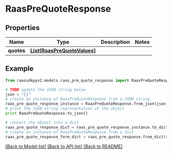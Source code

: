 # RaasPreQuoteResponse


## Properties
Name | Type | Description | Notes
------------ | ------------- | ------------- | -------------
**quotes** | [**List[RaasPreQuoteValues]**](RaasPreQuoteValues.md) |  | 

## Example

```python
from raassdkpyv2.models.raas_pre_quote_response import RaasPreQuoteResponse

# TODO update the JSON string below
json = "{}"
# create an instance of RaasPreQuoteResponse from a JSON string
raas_pre_quote_response_instance = RaasPreQuoteResponse.from_json(json)
# print the JSON string representation of the object
print RaasPreQuoteResponse.to_json()

# convert the object into a dict
raas_pre_quote_response_dict = raas_pre_quote_response_instance.to_dict()
# create an instance of RaasPreQuoteResponse from a dict
raas_pre_quote_response_form_dict = raas_pre_quote_response.from_dict(raas_pre_quote_response_dict)
```
[[Back to Model list]](../README.md#documentation-for-models) [[Back to API list]](../README.md#documentation-for-api-endpoints) [[Back to README]](../README.md)


